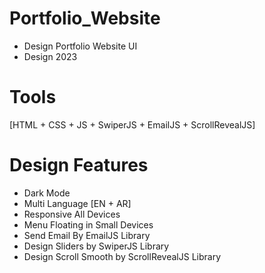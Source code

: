 # Portfolio_Website
* Design Portfolio Website UI
* Design 2023
# Tools 
  [HTML + CSS + JS + SwiperJS + EmailJS + ScrollRevealJS]

# Design Features
  * Dark Mode
  * Multi Language [EN + AR]
  * Responsive All Devices 
  * Menu Floating in Small Devices
  * Send Email By EmailJS Library
  * Design Sliders by SwiperJS Library
  * Design Scroll Smooth by ScrollRevealJS Library
